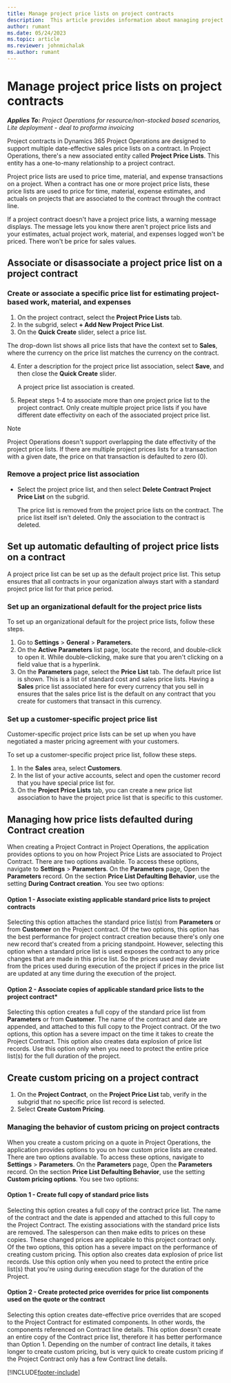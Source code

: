 ```yaml
---
title: Manage project price lists on project contracts
description:  This article provides information about managing project price lists on project contracts.
author: rumant
ms.date: 05/24/2023
ms.topic: article
ms.reviewer: johnmichalak
ms.author: rumant
---
```


# Manage project price lists on project contracts

_**Applies To:** Project Operations for resource/non-stocked based scenarios, Lite deployment - deal to proforma invoicing_

Project contracts in Dynamics 365 Project Operations are designed to support multiple date-effective sales price lists on a contract. In Project Operations, there's a new associated entity called **Project Price Lists**. This entity has a one-to-many relationship to a project contract.

Project price lists are used to price time, material, and expense transactions on a project. When a contract has one or more project price lists, these price lists are used to price for time, material, expense estimates, and actuals on projects that are associated to the contract through the contract line.

If a project contract doesn't have a project price lists, a warning message displays. The message lets you know there aren't project price lists and your estimates, actual project work, material, and expenses logged won't be priced. There won't be price for sales values.

## Associate or disassociate a project price list on a project contract

### Create or associate a specific price list for estimating project-based work, material, and expenses

1. On the project contract, select the **Project Price Lists** tab.
2. In the subgrid, select **+ Add New Project Price List**.
3. On the **Quick Create** slider, select a price list. 

  The drop-down list shows all price lists that have the context set to **Sales**, where the currency on the price list matches the currency on the contract.
  
4. Enter a description for the project price list association, select **Save**, and then close the **Quick Create** slider.

   A project price list association is created.
   
5. Repeat steps 1-4 to associate more than one project price list to the project contract. Only create multiple project price lists if you have different date effectivity on each of the associated project price list.

> [!NOTE]
> Project Operations doesn't support overlapping the date effectivity of the project price lists. If there are multiple project prices lists for a transaction with a given date, the price on that transaction is defaulted to zero (0).

### Remove a project price list association

- Select the project price list, and then select **Delete Contract Project Price List** on the subgrid. 

  The price list is removed from the project price lists on the contract. The price list itself isn't deleted. Only the association to the contract is deleted.

## Set up automatic defaulting of project price lists on a contract

A project price list can be set up as the default project price list. This setup ensures that all contracts in your organization always start with a standard project price list for that price period.

### Set up an organizational default for the project price lists

To set up an organizational default for the project price lists, follow these steps.

1. Go to **Settings** \> **General** \> **Parameters**.
1. On the **Active Parameters** list page, locate the record, and double-click to open it. While double–clicking, make sure that you aren't clicking on a field value that is a hyperlink. 
1. On the **Parameters** page, select the **Price List** tab. The default price list is shown. This is a list of standard cost and sales price lists. Having a **Sales** price list associated here for every currency that you sell in ensures that the sales price list is the default on any contract that you create for customers that transact in this currency.

### Set up a customer-specific project price list

Customer-specific project price lists can be set up when you have negotiated a master pricing agreement with your customers.

To set up a customer-specific project price list, follow these steps.

1. In the **Sales** area, select **Customers**.
1. In the list of your active accounts, select and open the customer record that you have special price list for.
1. On the **Project Price Lists** tab, you can create a new price list association to have the project price list that is specific to this customer.

## Managing how price lists defaulted during Contract creation

When creating a Project Contract in Project Operations, the application provides options to you on how Project Price Lists are associated to Project Contract. There are two options available. To access these options, navigate to **Settings** \> **Parameters**. On the **Parameters** page, Open the **Parameters** record. On the section **Price List Defaulting Behavior**, use the setting **During Contract creation**. You see two options:

#### Option 1 - Associate existing applicable standard price lists to project contracts

Selecting this option attaches the standard price list(s) from **Parameters** or from **Customer** on the Project contract. Of the two options, this option has the best performance for project contract creation because there's only one new record that's created from a pricing standpoint. However, selecting this option when a standard price list is used exposes the contract to any price changes that are made in this price list. So the prices used may deviate from the prices used during execution of the project if prices in the price list are updated at any time during the execution of the project. 

#### Option 2 - Associate copies of applicable standard price lists to the project contract*

Selecting this option creates a full copy of the standard price list from **Parameters** or from **Customer**. The name of the contract and date are appended, and attached to this full copy to the Project contract. Of the two options, this option has a severe impact on the time it takes to create the Project Contract. This option also creates data explosion of price list records. Use this option only when you need to protect the entire price list(s) for the full duration of the project. 

## Create custom pricing on a project contract


1. On the **Project Contract**, on the **Project Price List** tab, verify in the subgrid that no specific price list record is selected.
1. Select **Create Custom Pricing**. 

### Managing the behavior of custom pricing on project contracts

When you create a custom pricing on a quote in Project Operations, the application provides options to you on how custom price lists are created. There are two options available. To access these options, navigate to **Settings** \> **Parameters**. On the **Parameters** page, Open the **Parameters** record. On the section **Price List Defaulting Behavior**, use the setting **Custom pricing options**. You see two options:

#### Option 1 - Create full copy of standard price lists 

Selecting this option creates a full copy of the contract price list. The name of the contract and the date is appended and attached to this full copy to the Project Contract. The existing associations with the standard price lists are removed. The salesperson can then make edits to prices on these copies. These changed prices are applicable to this project contract only. Of the two options, this option has a severe impact on the performance of creating custom pricing. This option also creates data explosion of price list records. Use this option only when you need to protect the entire price list(s) that you're using during execution stage for the duration of the Project. 

#### Option 2 - Create protected price overrides for price list components used on the quote or the contract

Selecting this option creates date-effective price overrides that are scoped to the Project Contract for estimated components. In other words, the components referenced on Contract line details. This option doesn't create an entire copy of the Contract price list, therefore it has better performance than Option 1. Depending on the number of contract line details, it takes longer to create custom pricing, but is very quick to create custom pricing if the Project Contract only has a few Contract line details.



[!INCLUDE[footer-include](../includes/footer-banner.md)]
